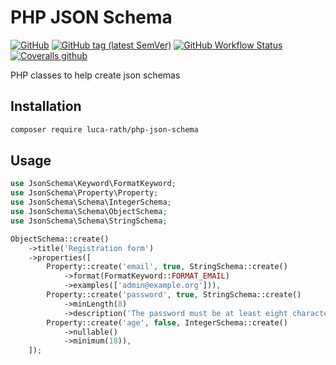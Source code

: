 # PHP JSON Schema

[![GitHub](https://img.shields.io/github/license/luca-rath/php-json-schema)](LICENSE)
[![GitHub tag (latest SemVer)](https://img.shields.io/github/v/tag/luca-rath/php-json-schema?sort=semver)](https://github.com/luca-rath/php-json-schema/releases)
[![GitHub Workflow Status](https://img.shields.io/github/workflow/status/luca-rath/php-json-schema/tests?label=github%20actions)](https://github.com/luca-rath/php-json-schema/actions?query=workflow%3Atests)
[![Coveralls github](https://img.shields.io/coveralls/github/luca-rath/php-json-schema?label=coveralls)](https://coveralls.io/github/luca-rath/php-json-schema)

PHP classes to help create json schemas

## Installation

```bash
composer require luca-rath/php-json-schema
```

## Usage

```php
use JsonSchema\Keyword\FormatKeyword;
use JsonSchema\Property\Property;
use JsonSchema\Schema\IntegerSchema;
use JsonSchema\Schema\ObjectSchema;
use JsonSchema\Schema\StringSchema;

ObjectSchema::create()
    ->title('Registration form')
    ->properties([
        Property::create('email', true, StringSchema::create()
            ->format(FormatKeyword::FORMAT_EMAIL)
            ->examples(['admin@example.org'])),
        Property::create('password', true, StringSchema::create()
            ->minLength(8)
            ->description('The password must be at least eight characters long')),
        Property::create('age', false, IntegerSchema::create()
            ->nullable()
            ->minimum(18)),
    ]);
```
